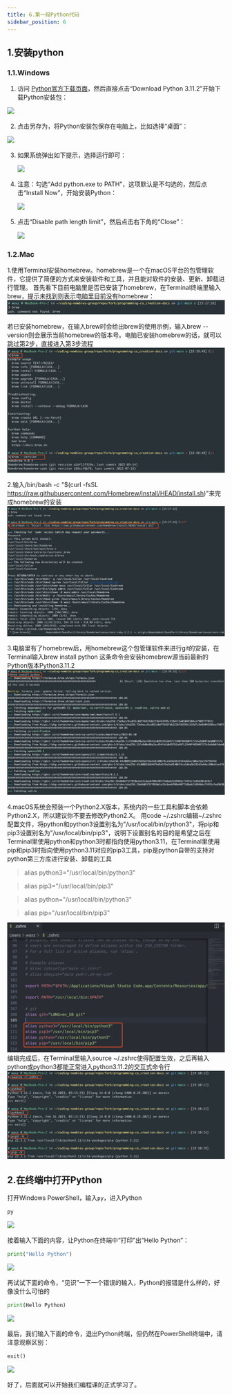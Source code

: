 ```yaml
---
title: 6.第一段Python代码
sidebar_position: 6
---
```


## 1.安装python

### 1.1.Windows

1. 访问 [Python官方下载页面](https://www.python.org/downloads/)，然后直接点击“Download Python 3.11.2”开始下载Python安装包：

![](p0-6-python.assets/image-20230222195705541.png)

2. 点击另存为，将Python安装包保存在电脑上，比如选择“桌面”：

![](p0-6-python.assets/image-20230222195857243.png)

3. 如果系统弹出如下提示，选择运行即可：

   ![](p0-6-python.assets/image-20230222200252815.png)


4. 注意：勾选“Add python.exe to PATH”，这项默认是不勾选的，然后点击“Install Now”，开始安装Python：

   ![](p0-6-python.assets/image-20230222200409378.png)

5. 点击“Disable path length limit”，然后点击右下角的“Close”：

   ![](p0-6-python.assets/image-20230222200550262.png)

### 1.2.Mac

1.使用Terminal安装homebrew。homebrew是一个在macOS平台的包管理软件，它提供了简便的方式来安装软件和工具，并且能对软件的安装、更新、卸载进行管理。
首先看下目前电脑里是否已安装了homebrew，在Terminal终端里输入brew，提示未找到则表示电脑里目前没有homebrew：
![brew-1](p0-6-python.assets/brew-1.png)

若已安装homebrew，在输入brew时会给出brew的使用示例，输入brew --version则会展示当前homebrew的版本号。电脑已安装homebrew的话，就可以跳过第2步，直接进入第3步流程
![brew-3](p0-6-python.assets/brew-3.png)

2.输入/bin/bash -c "$(curl -fsSL https://raw.githubusercontent.com/Homebrew/install/HEAD/install.sh)"来完成homebrew的安装
![brew-2](p0-6-python.assets/brew-2.png)

3.电脑里有了homebrew后，用homebrew这个包管理软件来进行git的安装，在Terminal输入brew install python
这条命令会安装homebrew源当前最新的Python版本Python3.11.2
![mac-python-1](p0-6-python.assets/mac-python-1.png)

4.macOS系统会预装一个Python2.X版本，系统内的一些工具和脚本会依赖Python2.X，所以建议你不要去修改Python2.X。
用code ~/.zshrc编辑~/.zshrc配置文件，将python和python3设置别名为"/usr/local/bin/python3"，将pip和pip3设置别名为"/usr/local/bin/pip3"，说明下设置别名的目的是希望之后在Terminal里使用python和python3时都指向使用python3.11，在Terminal里使用pip和pip3时指向使用python3.11对应的pip3工具，pip是python自带的支持对python第三方库进行安装、卸载的工具
> alias python3="/usr/local/bin/python3"

> alias pip3="/usr/local/bin/pip3"

> alias python="/usr/local/bin/python3"

> alias pip="/usr/local/bin/pip3"

![mac-python-2](p0-6-python.assets/mac-python-2.png)
编辑完成后，在Terminal里输入source ~/.zshrc使得配置生效，之后再输入python或python3都能正常进入python3.11.2的交互式命令行
![mac-python-3](p0-6-python.assets/mac-python-3.png)

## 2.在终端中打开Python

打开Windows PowerShell，输入`py`，进入Python

```powershell
py
```

![](p0-6-python.assets/image-20230222200829479.png)

接着输入下面的内容，让Python在终端中“打印”出“Hello Python”：

``` python
print("Hello Python")
```

![](p0-6-python.assets/image-20230222201018915.png)

再试试下面的命令，“见识”一下一个错误的输入，Python的报错是什么样的，好像没什么可怕的

```python
print(Hello Python)
```

![](p0-6-python.assets/image-20230222201127859.png)

最后，我们输入下面的命令，退出Python终端，但仍然在PowerShell终端中，请注意观察区别：

```python
exit()
```

![](p0-6-python.assets/image-20230222201251544.png)

好了，后面就可以开始我们编程课的正式学习了。